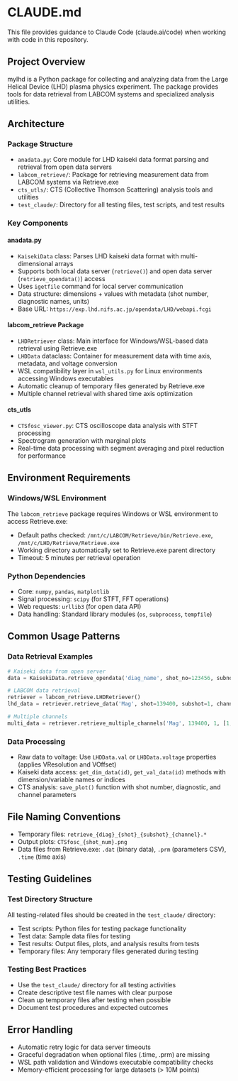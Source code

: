 # CLAUDE.md

This file provides guidance to Claude Code (claude.ai/code) when working with code in this repository.

## Project Overview

mylhd is a Python package for collecting and analyzing data from the Large Helical Device (LHD) plasma physics experiment. The package provides tools for data retrieval from LABCOM systems and specialized analysis utilities.

## Architecture

### Package Structure
- `anadata.py`: Core module for LHD kaiseki data format parsing and retrieval from open data servers
- `labcom_retrieve/`: Package for retrieving measurement data from LABCOM systems via Retrieve.exe
- `cts_utls/`: CTS (Collective Thomson Scattering) analysis tools and utilities
- `test_claude/`: Directory for all testing files, test scripts, and test results

### Key Components

#### anadata.py
- `KaisekiData` class: Parses LHD kaiseki data format with multi-dimensional arrays
- Supports both local data server (`retrieve()`) and open data server (`retrieve_opendata()`) access
- Uses `igetfile` command for local server communication
- Data structure: dimensions + values with metadata (shot number, diagnostic names, units)
- Base URL: `https://exp.lhd.nifs.ac.jp/opendata/LHD/webapi.fcgi`

#### labcom_retrieve Package
- `LHDRetriever` class: Main interface for Windows/WSL-based data retrieval using Retrieve.exe
- `LHDData` dataclass: Container for measurement data with time axis, metadata, and voltage conversion
- WSL compatibility layer in `wsl_utils.py` for Linux environments accessing Windows executables
- Automatic cleanup of temporary files generated by Retrieve.exe
- Multiple channel retrieval with shared time axis optimization

#### cts_utls
- `CTSfosc_viewer.py`: CTS oscilloscope data analysis with STFT processing
- Spectrogram generation with marginal plots
- Real-time data processing with segment averaging and pixel reduction for performance

## Environment Requirements

### Windows/WSL Environment
The `labcom_retrieve` package requires Windows or WSL environment to access Retrieve.exe:
- Default paths checked: `/mnt/c/LABCOM/Retrieve/bin/Retrieve.exe`, `/mnt/c/LHD/Retrieve/Retrieve.exe`
- Working directory automatically set to Retrieve.exe parent directory
- Timeout: 5 minutes per retrieval operation

### Python Dependencies
- Core: `numpy`, `pandas`, `matplotlib`
- Signal processing: `scipy` (for STFT, FFT operations)
- Web requests: `urllib3` (for open data API)
- Data handling: Standard library modules (`os`, `subprocess`, `tempfile`)

## Common Usage Patterns

### Data Retrieval Examples
```python
# Kaiseki data from open server
data = KaisekiData.retrieve_opendata('diag_name', shot_no=123456, subno=1)

# LABCOM data retrieval
retriever = labcom_retrieve.LHDRetriever()
lhd_data = retriever.retrieve_data('Mag', shot=139400, subshot=1, channel=32, time_axis=True)

# Multiple channels
multi_data = retriever.retrieve_multiple_channels('Mag', 139400, 1, [1,2,3,4])
```

### Data Processing
- Raw data to voltage: Use `LHDData.val` or `LHDData.voltage` properties (applies VResolution and VOffset)
- Kaiseki data access: `get_dim_data(id)`, `get_val_data(id)` methods with dimension/variable names or indices
- CTS analysis: `save_plot()` function with shot number, diagnostic, and channel parameters

## File Naming Conventions
- Temporary files: `retrieve_{diag}_{shot}_{subshot}_{channel}.*`
- Output plots: `CTSfosc_{shot_num}.png`
- Data files from Retrieve.exe: `.dat` (binary data), `.prm` (parameters CSV), `.time` (time axis)

## Testing Guidelines

### Test Directory Structure
All testing-related files should be created in the `test_claude/` directory:
- Test scripts: Python files for testing package functionality
- Test data: Sample data files for testing
- Test results: Output files, plots, and analysis results from tests
- Temporary files: Any temporary files generated during testing

### Testing Best Practices
- Use the `test_claude/` directory for all testing activities
- Create descriptive test file names with clear purpose
- Clean up temporary files after testing when possible
- Document test procedures and expected outcomes

## Error Handling
- Automatic retry logic for data server timeouts
- Graceful degradation when optional files (.time, .prm) are missing
- WSL path validation and Windows executable compatibility checks
- Memory-efficient processing for large datasets (> 10M points)